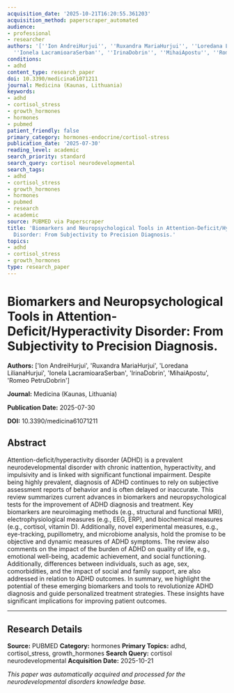 ```yaml
---
acquisition_date: '2025-10-21T16:20:55.361203'
acquisition_method: paperscraper_automated
audience:
- professional
- researcher
authors: '[''Ion AndreiHurjui'', ''Ruxandra MariaHurjui'', ''Loredana LilianaHurjui'',
  ''Ionela LacramioaraSerban'', ''IrinaDobrin'', ''MihaiApostu'', ''Romeo PetruDobrin'']'
conditions:
- adhd
content_type: research_paper
doi: 10.3390/medicina61071211
journal: Medicina (Kaunas, Lithuania)
keywords:
- adhd
- cortisol_stress
- growth_hormones
- hormones
- pubmed
patient_friendly: false
primary_category: hormones-endocrine/cortisol-stress
publication_date: '2025-07-30'
reading_level: academic
search_priority: standard
search_query: cortisol neurodevelopmental
search_tags:
- adhd
- cortisol_stress
- growth_hormones
- hormones
- pubmed
- research
- academic
source: PUBMED via Paperscraper
title: 'Biomarkers and Neuropsychological Tools in Attention-Deficit/Hyperactivity
  Disorder: From Subjectivity to Precision Diagnosis.'
topics:
- adhd
- cortisol_stress
- growth_hormones
type: research_paper
---
```


# Biomarkers and Neuropsychological Tools in Attention-Deficit/Hyperactivity Disorder: From Subjectivity to Precision Diagnosis.

**Authors:** ['Ion AndreiHurjui', 'Ruxandra MariaHurjui', 'Loredana LilianaHurjui', 'Ionela LacramioaraSerban', 'IrinaDobrin', 'MihaiApostu', 'Romeo PetruDobrin']

**Journal:** Medicina (Kaunas, Lithuania)

**Publication Date:** 2025-07-30

**DOI:** 10.3390/medicina61071211

## Abstract

Attention-deficit/hyperactivity disorder (ADHD) is a prevalent neurodevelopmental disorder with chronic inattention, hyperactivity, and impulsivity and is linked with significant functional impairment. Despite being highly prevalent, diagnosis of ADHD continues to rely on subjective assessment reports of behavior and is often delayed or inaccurate. This review summarizes current advances in biomarkers and neuropsychological tests for the improvement of ADHD diagnosis and treatment. Key biomarkers are neuroimaging methods (e.g., structural and functional MRI), electrophysiological measures (e.g., EEG, ERP), and biochemical measures (e.g., cortisol, vitamin D). Additionally, novel experimental measures, e.g., eye-tracking, pupillometry, and microbiome analysis, hold the promise to be objective and dynamic measures of ADHD symptoms. The review also comments on the impact of the burden of ADHD on quality of life, e.g., emotional well-being, academic achievement, and social functioning. Additionally, differences between individuals, such as age, sex, comorbidities, and the impact of social and family support, are also addressed in relation to ADHD outcomes. In summary, we highlight the potential of these emerging biomarkers and tools to revolutionize ADHD diagnosis and guide personalized treatment strategies. These insights have significant implications for improving patient outcomes.

---

## Research Details

**Source:** PUBMED
**Category:** hormones
**Primary Topics:** adhd, cortisol_stress, growth_hormones
**Search Query:** cortisol neurodevelopmental
**Acquisition Date:** 2025-10-21

*This paper was automatically acquired and processed for the neurodevelopmental disorders knowledge base.*
